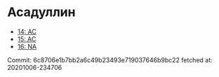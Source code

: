 # Асадуллин
- [14: AC](14.md)
- [15: AC](15.md)
- [16: NA](16.md)

Commit: 6c8706e1b7bb2a6c49b23493e719037646b9bc22
 fetched at: 20201006-234706
